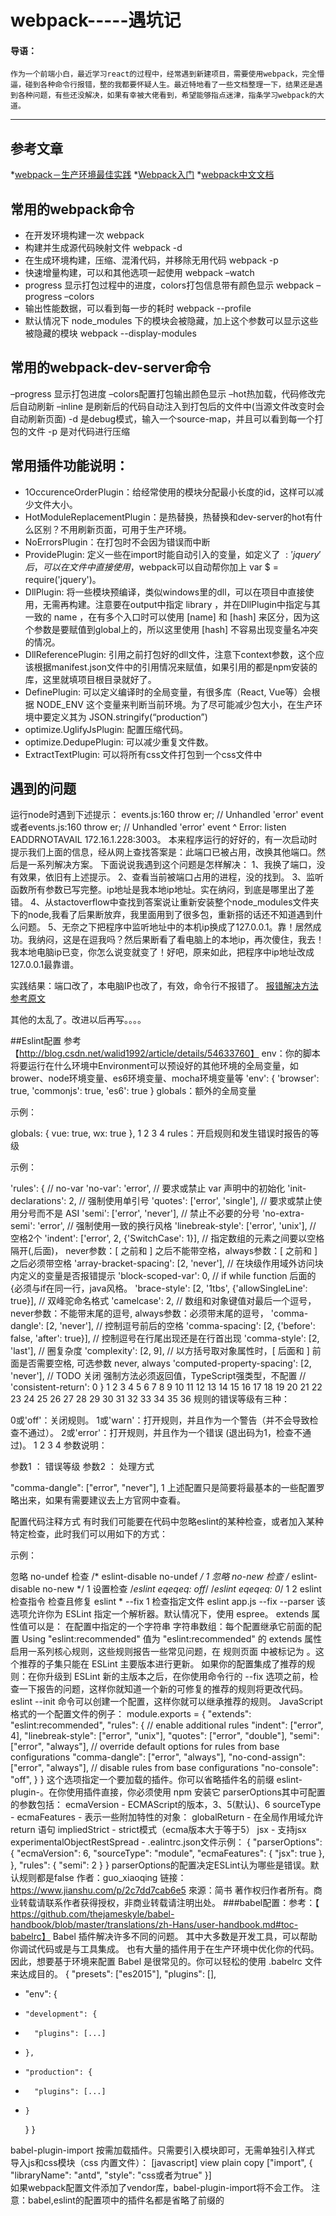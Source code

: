 # webpack-----遇坑记
#### 导语：
	作为一个前端小白，最近学习react的过程中，经常遇到新建项目，需要使用webpack，完全懵逼，碰到各种命令行报错，整的我都要怀疑人生。最近特地看了一些文档整理一下，结果还是遇到各种问题，有些还没解决，如果有幸被大佬看到，希望能够指点迷津，指条学习webpack的大道。
****
## 参考文章
   *[webpack－生产环境最佳实践](http://blog.csdn.net/cotexarm7/article/details/76836732)
   *[Webpack入门](http://blog.csdn.net/liujie19901217/article/details/51026943)
   *[webpack中文文档](https://doc.webpack-china.org/guides/getting-started/)

## 常用的webpack命令
* 在开发环境构建一次 
webpack 
* 构建并生成源代码映射文件 
webpack -d 
* 在生成环境构建，压缩、混淆代码，并移除无用代码 
webpack -p 
* 快速增量构建，可以和其他选项一起使用 
webpack –watch 
* progress 显示打包过程中的进度，colors打包信息带有颜色显示 
webpack –progress –colors
* 输出性能数据，可以看到每一步的耗时
webpack  --profile
* 默认情况下 node_modules 下的模块会被隐藏，加上这个参数可以显示这些被隐藏的模块
webpack --display-modules

## 常用的webpack-dev-server命令
–progress 显示打包进度 
–colors配置打包输出颜色显示 
–hot热加载，代码修改完后自动刷新 
–inline 是刷新后的代码自动注入到打包后的文件中(当源文件改变时会自动刷新页面) 
-d 是debug模式，输入一个source-map，并且可以看到每一个打包的文件 
-p 是对代码进行压缩 

## 常用插件功能说明：
* 1OccurenceOrderPlugin：给经常使用的模块分配最小长度的id，这样可以减少文件大小。 
* HotModuleReplacementPlugin：是热替换，热替换和dev-server的hot有什么区别？不用刷新页面，可用于生产环境。 
* NoErrorsPlugin：在打包时不会因为错误而中断 
* ProvidePlugin: 定义一些在import时能自动引入的变量，如定义了 $: 'jquery' 后，可以在文件中直接使用$，webpack可以自动帮你加上 var $ = require('jquery')。 
* DllPlugin: 将一些模块预编译，类似windows里的dll，可以在项目中直接使用，无需再构建。注意要在output中指定 library ，并在DllPlugin中指定与其一致的 name ，在有多个入口时可以使用 [name] 和 [hash] 来区分，因为这个参数是要赋值到global上的，所以这里使用 [hash] 不容易出现变量名冲突的情况。 
* DllReferencePlugin: 引用之前打包好的dll文件，注意下context参数，这个应该根据manifest.json文件中的引用情况来赋值，如果引用的都是npm安装的库，这里就填项目根目录就好了。 
* DefinePlugin: 可以定义编译时的全局变量，有很多库（React, Vue等）会根据 NODE_ENV 这个变量来判断当前环境。为了尽可能减少包大小，在生产环境中要定义其为 JSON.stringify(“production”) 
* optimize.UglifyJsPlugin: 配置压缩代码。 
* optimize.DedupePlugin: 可以减少重复文件数。 
* ExtractTextPlugin: 可以将所有css文件打包到一个css文件中

## 遇到的问题
运行node时遇到下述提示：
events.js:160  throw er; // Unhandled 'error' event或者events.js:160       throw er; // Unhandled 'error' event       ^  Error: listen EADDRNOTAVAIL 172.16.1.228:3003。
本来程序运行的好好的，有一次启动时提示我们上面的信息，经从网上查找答案是：此端口已被占用，改换其他端口。然后是一系列解决方案。
下面说说我遇到这个问题是怎样解决：
1、我换了端口，没有效果，依旧有上述提示。
2、查看当前被端口占用的进程，没的找到。
3、监听函数所有参数已写完整。ip地址是我本地ip地址。实在纳闷，到底是哪里出了差错。
4、从stactoverflow中查找到答案说让重新安装整个node_modules文件夹下的node,我看了后果断放弃，我里面用到了很多包，重新搭的话还不知道遇到什么问题。
5、无奈之下把程序中监听地址中的本机ip换成了127.0.0.1。靠！居然成功。我纳闷，这是在逗我吗？然后果断看了看电脑上的本地ip，再次傻住，我去！我本地电脑ip已变，你怎么说变就变了！好吧，原来如此，把程序中ip地址改成127.0.0.1最靠谱。

实践结果：端口改了，本电脑IP也改了，有效，命令行不报错了。
[报错解决方法参考原文](http://www.cnblogs.com/lxxhome/p/7154452.html)

其他的太乱了。改进以后再写。。。。

##Eslint配置
参考【http://blog.csdn.net/walid1992/article/details/54633760】
env：你的脚本将要运行在什么环境中Environment可以预设好的其他环境的全局变量，如brower、node环境变量、es6环境变量、mocha环境变量等
'env': {
    'browser': true,
    'commonjs': true,
    'es6': true
  }
  globals：额外的全局变量

示例：

globals: {
    vue: true,
    wx: true
  },
1
2
3
4
rules：开启规则和发生错误时报告的等级

示例：

'rules': {
    // no-var
    'no-var': 'error',
    // 要求或禁止 var 声明中的初始化
    'init-declarations': 2,
    // 强制使用单引号
    'quotes': ['error', 'single'],
    // 要求或禁止使用分号而不是 ASI
    'semi': ['error', 'never'],
    // 禁止不必要的分号
    'no-extra-semi': 'error',
    // 强制使用一致的换行风格
    'linebreak-style': ['error', 'unix'],
    // 空格2个
    'indent': ['error', 2, {'SwitchCase': 1}],
    // 指定数组的元素之间要以空格隔开(,后面)， never参数：[ 之前和 ] 之后不能带空格，always参数：[ 之前和 ] 之后必须带空格
    'array-bracket-spacing': [2, 'never'],
    // 在块级作用域外访问块内定义的变量是否报错提示
    'block-scoped-var': 0,
    // if while function 后面的{必须与if在同一行，java风格。
    'brace-style': [2, '1tbs', {'allowSingleLine': true}],
    // 双峰驼命名格式
    'camelcase': 2,
    // 数组和对象键值对最后一个逗号， never参数：不能带末尾的逗号, always参数：必须带末尾的逗号， 
    'comma-dangle': [2, 'never'],
    // 控制逗号前后的空格
    'comma-spacing': [2, {'before': false, 'after': true}],
    // 控制逗号在行尾出现还是在行首出现
    'comma-style': [2, 'last'],
    // 圈复杂度
    'complexity': [2, 9],
    // 以方括号取对象属性时，[ 后面和 ] 前面是否需要空格, 可选参数 never, always
    'computed-property-spacing': [2, 'never'],
    // TODO 关闭 强制方法必须返回值，TypeScript强类型，不配置
    // 'consistent-return': 0
  }
1
2
3
4
5
6
7
8
9
10
11
12
13
14
15
16
17
18
19
20
21
22
23
24
25
26
27
28
29
30
31
32
33
34
35
36
规则的错误等级有三种：

0或'off'：关闭规则。
1或'warn'：打开规则，并且作为一个警告（并不会导致检查不通过）。
2或'error'：打开规则，并且作为一个错误 (退出码为1，检查不通过)。
1
2
3
4
参数说明：

参数1 ： 错误等级 
参数2 ： 处理方式

"comma-dangle": ["error", "never"],
1
上述配置只是简要将最基本的一些配置罗略出来，如果有需要建议去上方官网中查看。

配置代码注释方式
有时我们可能要在代码中忽略eslint的某种检查，或者加入某种特定检查，此时我们可以用如下的方式：

示例：

忽略 no-undef 检查
/* eslint-disable no-undef */ 
1
忽略 no-new 检查
/* eslint-disable no-new */ 
1
设置检查
/*eslint eqeqeq: off*/
/*eslint eqeqeq: 0*/
1
2
eslint 检查指令
检查且修复
eslint * --fix
1
检查指定文件
eslint app.js --fix
--parser
该选项允许你为 ESLint 指定一个解析器。默认情况下，使用 espree。
extends 属性值可以是：
在配置中指定的一个字符串
字符串数组：每个配置继承它前面的配置
Using "eslint:recommended"
值为 "eslint:recommended" 的 extends 属性启用一系列核心规则，这些规则报告一些常见问题，在 规则页面 中被标记为  。这个推荐的子集只能在 ESLint 主要版本进行更新。
如果你的配置集成了推荐的规则：在你升级到 ESLint 新的主版本之后，在你使用命令行的 --fix 选项之前，检查一下报告的问题，这样你就知道一个新的可修复的推荐的规则将更改代码。
eslint --init 命令可以创建一个配置，这样你就可以继承推荐的规则。
JavaScript 格式的一个配置文件的例子：
module.exports = {
    "extends": "eslint:recommended",
    "rules": {
        // enable additional rules
        "indent": ["error", 4],
        "linebreak-style": ["error", "unix"],
        "quotes": ["error", "double"],
        "semi": ["error", "always"],
        // override default options for rules from base configurations
        "comma-dangle": ["error", "always"],
        "no-cond-assign": ["error", "always"],
        // disable rules from base configurations
        "no-console": "off",
    }
}
这个选项指定一个要加载的插件。你可以省略插件名的前缀 eslint-plugin-。在你使用插件直接，你必须使用 npm 安装它
parserOptions其中可配置的参数包括：
ecmaVersion - ECMAScript的版本，3、5(默认)、6
sourceType -
ecmaFeatures - 表示一些附加特性的对象：
globalReturn - 在全局作用域允许return 语句
impliedStrict - strict模式（ecma版本大于等于5）
jsx - 支持jsx
experimentalObjectRestSpread -
.ealintrc.json文件示例：
{
"parserOptions": {
"ecmaVersion": 6,
"sourceType": "module",
"ecmaFeatures": {
"jsx": true
},
},
"rules": {
"semi": 2
}
}
parserOptions的配置决定ESLint认为哪些是错误。默认规则都是false
作者：guo_xiaoqing
链接：https://www.jianshu.com/p/2c7dd7cab6e5
來源：简书
著作权归作者所有。商业转载请联系作者获得授权，非商业转载请注明出处。
###babel配置：参考：【 https://github.com/thejameskyle/babel-handbook/blob/master/translations/zh-Hans/user-handbook.md#toc-babelrc】
Babel 插件解决许多不同的问题。 其中大多数是开发工具，可以帮助你调试代码或是与工具集成。 也有大量的插件用于在生产环境中优化你的代码。
因此，想要基于环境来配置 Babel 是很常见的。你可以轻松的使用 .babelrc 文件来达成目的。
  {
    "presets": ["es2015"],
    "plugins": [],
+   "env": {
+     "development": {
+       "plugins": [...]
+     },
+     "production": {
+       "plugins": [...]
+     }
    }
  }


babel-plugin-import
按需加载插件。只需要引入模块即可，无需单独引入样式
导入js和css模块（css 内置文件）：
[javascript] view plain copy
["import", { "libraryName": "antd", "style": "css或者为true" }]  
如果webpack配置文件添加了vendor库，babel-plugin-import将不会工作。
注意：babel,eslint的配置项中的插件名都是省略了前缀的
